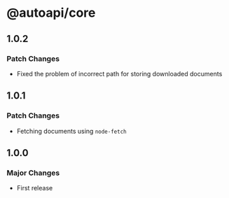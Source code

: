 # @autoapi/core

## 1.0.2

### Patch Changes

- Fixed the problem of incorrect path for storing downloaded documents

## 1.0.1

### Patch Changes

- Fetching documents using `node-fetch`

## 1.0.0

### Major Changes

- First release
